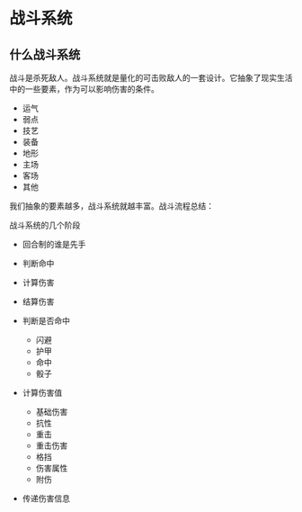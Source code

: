 # 战斗系统

## 什么战斗系统
战斗是杀死敌人。战斗系统就是量化的可击败敌人的一套设计。它抽象了现实生活中的一些要素，作为可以影响伤害的条件。

- 运气
- 弱点
- 技艺
- 装备
- 地形
- 主场
- 客场
- 其他

我们抽象的要素越多，战斗系统就越丰富。战斗流程总结：

战斗系统的几个阶段
- 回合制的谁是先手
- 判断命中
- 计算伤害
- 结算伤害

- 判断是否命中
  - 闪避
  - 护甲
  - 命中
  - 骰子
- 计算伤害值
  
  - 基础伤害
  - 抗性
  - 重击
  - 重击伤害
  - 格挡
  - 伤害属性
  - 附伤

- 传递伤害信息
